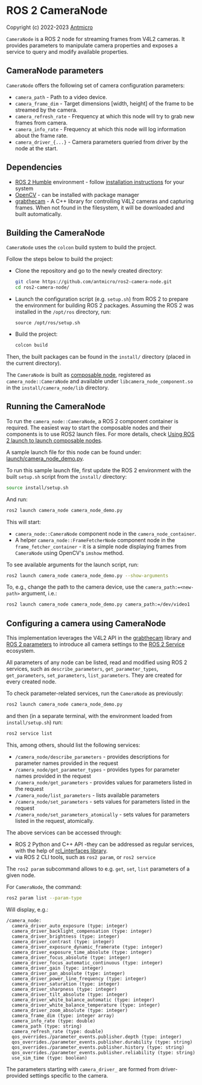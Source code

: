# ROS 2 CameraNode

Copyright (c) 2022-2023 [Antmicro](https://www.antmicro.com)

`CameraNode` is a ROS 2 node for streaming frames from V4L2 cameras.
It provides parameters to manipulate camera properties and exposes a service to query and modify available properties.

## CameraNode parameters

`CameraNode` offers the following set of camera configuration parameters:

* `camera_path` - Path to a video device.
* `camera_frame_dim` - Target dimensions [width, height] of the frame to be streamed by the camera.
* `camera_refresh_rate` - Frequency at which this node will try to grab new frames from camera.
* `camera_info_rate` - Frequency at which this node will log information about the frame rate.
* `camera_driver_{...}` - Camera parameters queried from driver by the node at the start.

## Dependencies

* [ROS 2 Humble](https://docs.ros.org/en/humble/index.html) environment - follow [installation instructions](https://docs.ros.org/en/humble/Installation.html) for your system
* [OpenCV](https://github.com/opencv/opencv) - can be installed with package manager
* [grabthecam](https://github.com/antmicro/grabthecam) - A C++ library for controlling V4L2 cameras and capturing frames.
  When not found in the filesystem, it will be downloaded and built automatically.

## Building the CameraNode

`CameraNode` uses the `colcon` build system to build the project.

Follow the steps below to build the project:

* Clone the repository and go to the newly created directory:
  ```bash
  git clone https://github.com/antmicro/ros2-camera-node.git
  cd ros2-camera-node/
  ```
* Launch the configuration script (e.g. `setup.sh`) from ROS 2 to prepare the environment for building ROS 2 packages.
  Assuming the ROS 2 was installed in the `/opt/ros` directory, run:
  ```
  source /opt/ros/setup.sh
  ```
* Build the project:
  ```bash
  colcon build
  ```

Then, the built packages can be found in the `install/` directory (placed in the current directory).

The `CameraNode` is built as [composable node](https://docs.ros.org/en/humble/Tutorials/Intermediate/Composition.html), registered as `camera_node::CameraNode` and available under `libcamera_node_component.so` in the `install/camera_node/lib` directory.

## Running the CameraNode

To run the `camera_node::CameraNode`, a ROS 2 component container is required.
The easiest way to start the composable nodes and their components is to use ROS2 launch files.
For more details, check [Using ROS 2 launch to launch composable nodes](https://docs.ros.org/en/humble/How-To-Guides/Launching-composable-nodes.html).

A sample launch file for this node can be found under: [launch/camera_node_demo.py](launch/camera_node_demo.py).

To run this sample launch file, first update the ROS 2 environment with the built `setup.sh` script from the `install/` directory:

```bash
source install/setup.sh
```

And run:

```bash
ros2 launch camera_node camera_node_demo.py
```

This will start:

* `camera_node::CameraNode` component node in the `camera_node_container`.
* A helper `camera_node::FrameFetcherNode` component node in the `frame_fetcher_container` - it is a simple node displaying frames from `CameraNode` using OpenCV's `imshow` method.

To see available arguments for the launch script, run:

```bash
ros2 launch camera_node camera_node_demo.py --show-arguments
```

To, e.g., change the path to the camera device, use the `camera_path:=<new-path>` argument, i.e.:

```bash
ros2 launch camera_node camera_node_demo.py camera_path:=/dev/video1
```

## Configuring a camera using CameraNode

This implementation leverages the V4L2 API in the [grabthecam](https://github.com/antmicro/grabthecam) library and [ROS 2 parameters](https://docs.ros.org/en/foxy/Tutorials/Beginner-CLI-Tools/Understanding-ROS2-Parameters/Understanding-ROS2-Parameters.html) to introduce all camera settings to the [ROS 2 Service](https://docs.ros.org/en/foxy/Tutorials/Beginner-CLI-Tools/Understanding-ROS2-Services/Understanding-ROS2-Services.html) ecosystem.

All parameters of any node can be listed, read and modified using ROS 2 services, such as `describe_parameters`, `get_parameter_types`, `get_parameters`, `set_parameters`, `list_parameters`.
They are created for every created node.

To check parameter-related services, run the `CameraNode` as previously:

```bash
ros2 launch camera_node camera_node_demo.py
```

and then (in a separate terminal, with the environment loaded from `install/setup.sh`) run:

```bash
ros2 service list
```

This, among others, should list the following services:

* `/camera_node/describe_parameters` - provides descriptions for parameter names provided in the request
* `/camera_node/get_parameter_types` - provides types for parameter names provided in the request
* `/camera_node/get_parameters` - provides values for parameters listed in the request
* `/camera_node/list_parameters` - lists available parameters
* `/camera_node/set_parameters` - sets values for parameters listed in the request
* `/camera_node/set_parameters_atomically` - sets values for parameters listed in the request, atomically.


The above services can be accessed through:

* ROS 2 Python and C++ API -they can be addressed as regular services, with the help of [rcl_interfaces library](https://github.com/ros2/rcl_interfaces/tree/humble/rcl_interfaces).
* via ROS 2 CLI tools, such as `ros2 param`, or `ros2 service`

The `ros2 param` subcommand allows to e.g. `get`, `set`, `list` parameters of a given node.

For `CameraNode`, the command:

```bash
ros2 param list --param-type
```

Will display, e.g.:

```
/camera_node:
  camera_driver_auto_exposure (type: integer)
  camera_driver_backlight_compensation (type: integer)
  camera_driver_brightness (type: integer)
  camera_driver_contrast (type: integer)
  camera_driver_exposure_dynamic_framerate (type: integer)
  camera_driver_exposure_time_absolute (type: integer)
  camera_driver_focus_absolute (type: integer)
  camera_driver_focus_automatic_continuous (type: integer)
  camera_driver_gain (type: integer)
  camera_driver_pan_absolute (type: integer)
  camera_driver_power_line_frequency (type: integer)
  camera_driver_saturation (type: integer)
  camera_driver_sharpness (type: integer)
  camera_driver_tilt_absolute (type: integer)
  camera_driver_white_balance_automatic (type: integer)
  camera_driver_white_balance_temperature (type: integer)
  camera_driver_zoom_absolute (type: integer)
  camera_frame_dim (type: integer array)
  camera_info_rate (type: double)
  camera_path (type: string)
  camera_refresh_rate (type: double)
  qos_overrides./parameter_events.publisher.depth (type: integer)
  qos_overrides./parameter_events.publisher.durability (type: string)
  qos_overrides./parameter_events.publisher.history (type: string)
  qos_overrides./parameter_events.publisher.reliability (type: string)
  use_sim_time (type: boolean)
```

The parameters starting with `camera_driver_` are formed from driver-provided settings specific to the camera.
